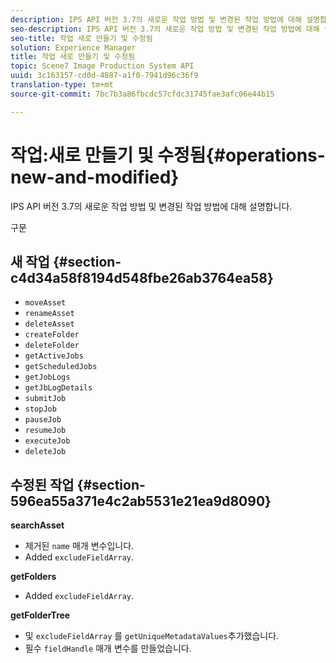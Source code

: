 ```yaml
---
description: IPS API 버전 3.7의 새로운 작업 방법 및 변경된 작업 방법에 대해 설명합니다.
seo-description: IPS API 버전 3.7의 새로운 작업 방법 및 변경된 작업 방법에 대해 설명합니다.
seo-title: 작업 새로 만들기 및 수정됨
solution: Experience Manager
title: 작업 새로 만들기 및 수정됨
topic: Scene7 Image Production System API
uuid: 3c163157-cd0d-4887-a1f0-7941d96c36f9
translation-type: tm+mt
source-git-commit: 7bc7b3a86fbcdc57cfdc31745fae3afc06e44b15

---
```



# 작업:새로 만들기 및 수정됨{#operations-new-and-modified}

IPS API 버전 3.7의 새로운 작업 방법 및 변경된 작업 방법에 대해 설명합니다.

구문

## 새 작업 {#section-c4d34a58f8194d548fbe26ab3764ea58}

* `moveAsset`
* `renameAsset`
* `deleteAsset`
* `createFolder`
* `deleteFolder`
* `getActiveJobs`
* `getScheduledJobs`
* `getJobLogs`
* `getJbLogDetails`
* `submitJob`
* `stopJob`
* `pauseJob`
* `resumeJob`
* `executeJob`
* `deleteJob`

## 수정된 작업 {#section-596ea55a371e4c2ab5531e21ea9d8090}

**searchAsset**

* 제거된 `name` 매개 변수입니다.
* Added `excludeFieldArray`.

**getFolders**

* Added `excludeFieldArray`.

**getFolderTree**

* 및 `excludeFieldArray` 를 `getUniqueMetadataValues`추가했습니다.
* 필수 `fieldHandle` 매개 변수를 만들었습니다.

